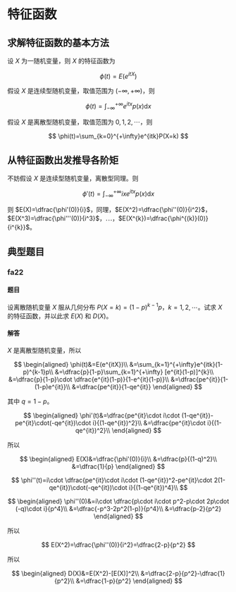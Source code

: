 # 特征函数

## 求解特征函数的基本方法

设 $X$ 为一随机变量，则 $X$ 的特征函数为

$$
\phi(t)=E(e^{itX})
$$

假设 $X$ 是连续型随机变量，取值范围为 $(-\infty,+\infty)$，则

$$
\phi(t)=\int_{-\infty}^{+\infty}e^{itx}p(x)\mathrm{d}x
$$

假设 $X$ 是离散型随机变量，取值范围为 $0,1,2,\cdots$，则

$$
\phi(t)=\sum_{k=0}^{+\infty}e^{itk}P(X=k)
$$

## 从特征函数出发推导各阶矩

不妨假设 $X$ 是连续型随机变量，离散型同理。则

$$
\phi'(t)=\int_{-\infty}^{+\infty}ixe^{itx}p(x)\mathrm{d}x
$$

则 $E(X)=\dfrac{\phi'(0)}{i}$，同理，$E(X^2)=\dfrac{\phi''(0)}{i^2}$，$E(X^3)=\dfrac{\phi'''(0)}{i^3}$，$\cdots$，$E(X^{k})=\dfrac{\phi^{(k)}(0)}{i^{k}}$。

## 典型题目

### fa22

#### 题目

设离散随机变量 $X$ 服从几何分布 $P(X=k)=(1-p)^{k-1}p$，$k=1,2,\cdots$。试求 $X$ 的特征函数，并以此求 $E(X)$ 和 $D(X)$。

#### 解答

$X$ 是离散型随机变量，所以

$$
\begin{aligned}
\phi(t)&=E(e^{itX})\\
&=\sum_{k=1}^{+\infty}e^{itk}(1-p)^{k-1}p\\
&=\dfrac{p}{1-p}\sum_{k=1}^{+\infty} [e^{it}(1-p)]^{k}\\
&=\dfrac{p}{1-p}\cdot \dfrac{e^{it}(1-p)}{1-e^{it}(1-p)}\\
&=\dfrac{pe^{it}}{1-(1-p)e^{it}}\\
&=\dfrac{pe^{it}}{1-qe^{it}}
\end{aligned}
$$

其中 $q=1-p$。

$$
\begin{aligned}
\phi'(t)&=\dfrac{pe^{it}\cdot i\cdot (1-qe^{it})-pe^{it}\cdot(-qe^{it})\cdot i}{(1-qe^{it})^2}\\
&=\dfrac{pe^{it}\cdot i}{(1-qe^{it})^2}\\
\end{aligned}
$$

所以

$$
\begin{aligned}
E(X)&=\dfrac{\phi'(0)}{i}\\
&=\dfrac{p}{(1-q)^2}\\
&=\dfrac{1}{p}
\end{aligned}
$$

$$
\phi''(t)=i\cdot \dfrac{pe^{it}\cdot i\cdot (1-qe^{it})^2-pe^{it}\cdot 2(1-qe^{it})\cdot(-qe^{it})\cdot i}{(1-qe^{it})^4}\\
$$

$$
\begin{aligned}
\phi''(0)&=i\cdot \dfrac{p\cdot i\cdot p^2-p\cdot 2p\cdot (-q)\cdot i}{p^4}\\
&=\dfrac{-p^3-2p^2(1-p)}{p^4}\\
&=\dfrac{p-2}{p^2}
\end{aligned}
$$

所以

$$
E(X^2)=\dfrac{\phi''(0)}{i^2}=\dfrac{2-p}{p^2}
$$

所以

$$
\begin{aligned}
D(X)&=E(X^2)-[E(X)]^2\\
&=\dfrac{2-p}{p^2}-\dfrac{1}{p^2}\\
&=\dfrac{1-p}{p^2}
\end{aligned}
$$

